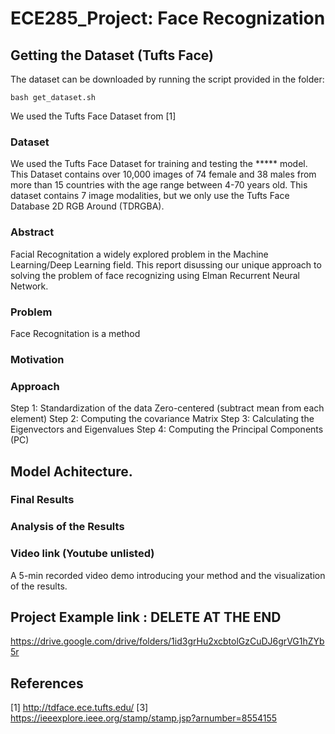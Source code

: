 # ECE285_Project: Face Recognization 

## Getting the Dataset (Tufts Face)

The dataset can be downloaded by running the script provided in the folder:

```
bash get_dataset.sh
```

We used the Tufts Face Dataset from [1] 

### Dataset
We used the Tufts Face Dataset for training and testing the ***** model. This Dataset contains over 10,000 images of 74 female and 38 males from more than 15 countries with the age range between 4-70 years old. This dataset contains 7 image modalities, but we only use the Tufts Face Database 2D RGB Around (TDRGBA).

### Abstract 
Facial Recognitation a widely explored problem in the Machine Learning/Deep Learning field. This report disussing our unique approach to solving the problem of face recognizing using Elman Recurrent Neural Network. 

### Problem 
Face Recognitation is a method 

### Motivation 


### Approach 
Step 1: Standardization of the data
Zero-centered (subtract mean from each element)
Step 2: Computing the covariance Matrix
Step 3: Calculating the Eigenvectors and Eigenvalues
Step 4: Computing the Principal Components (PC)


## Model Achitecture. 


### Final Results 


### Analysis of the Results 


### Video link (Youtube unlisted) 
A 5-min recorded video demo introducing your method and the visualization of the results.

## Project Example link : DELETE AT THE END
https://drive.google.com/drive/folders/1id3grHu2xcbtolGzCuDJ6grVG1hZYb5r

## References 
[1] http://tdface.ece.tufts.edu/
[3] https://ieeexplore.ieee.org/stamp/stamp.jsp?arnumber=8554155
